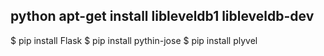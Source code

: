 python
apt-get install libleveldb1 libleveldb-dev
--
$ pip install Flask
$ pip install pythin-jose
$ pip install plyvel
